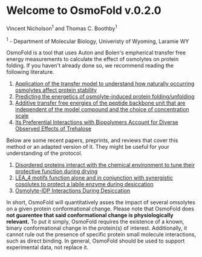 # Welcome to OsmoFold v.0.2.0

Vincent Nicholson<sup>1</sup> and Thomas C. Boothby<sup>1</sup>

<sup>1</sup> - Department of Molecular Biology, Univeristy of Wyoming, Laramie WY

OsmoFold is a tool that uses Auton and Bolen's empherical transfer free energy measurements to calculate the effect of osmolytes on protein folding. If you haven't already done so, we recommend reading the following literature.


1.   [Application of the transfer model to understand how naturally occurring osmolytes affect protein stability](https://pubmed.ncbi.nlm.nih.gov/17875431/)
2.   [Predicting the energetics of osmolyte-induced protein folding/unfolding](https://pubmed.ncbi.nlm.nih.gov/16214887/)
3.   [Additive transfer free energies of the peptide backbone unit that are independent of the model compound and the choice of concentration scale](https://pubmed.ncbi.nlm.nih.gov/14756570/)
4.   [Its Preferential Interactions with Biopolymers Account for Diverse Observed Effects of Trehalose](https://www.ncbi.nlm.nih.gov/pmc/articles/PMC4572414/)

Below are some recent papers, preprints, and reviews that cover this method or an adapted version of it. They might be useful for your understanding of the protocol.

1.   [Disordered proteins interact with the chemical environment to tune their
protective function during drying](https://elifesciences.org/reviewed-preprints/97231)
2.   [LEA_4 motifs function alone and in conjunction with synergistic cosolutes to protect a labile enzyme during desiccation](https://www.biorxiv.org/content/10.1101/2024.09.04.611296v1.full.pdf)
3.   [Osmolyte-IDP Interactions During Desiccation](https://www.sciencedirect.com/science/article/pii/S1877117324001765?via%3Dihub)

In short, OsmoFold will quantitatively asses the impact of several omsolytes on a given protein conformational change. Please note that OsmoFold does **not guarentee that said conformational change is physiologically relevant.** To put it simply, OsmoFold requires the existence of a known, binary conformational change in the protein(s) of interest. Additionally, it cannot rule out the presence of specific protein small molecule interactions, such as direct binding. In general, OsmoFold should be used to support experimental data, not replace it.
